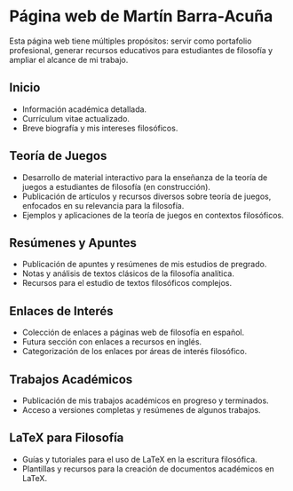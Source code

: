# Página web de Martín Barra-Acuña

Esta página web tiene múltiples propósitos: servir como portafolio profesional, generar recursos educativos para estudiantes de filosofía y ampliar el alcance de mi trabajo.

## Inicio

* Información académica detallada.
* Currículum vitae actualizado.
* Breve biografía y mis intereses filosóficos.

## Teoría de Juegos

* Desarrollo de material interactivo para la enseñanza de la teoría de juegos a estudiantes de filosofía (en construcción).
* Publicación de artículos y recursos diversos sobre teoría de juegos, enfocados en su relevancia para la filosofía.
* Ejemplos y aplicaciones de la teoría de juegos en contextos filosóficos.

## Resúmenes y Apuntes

* Publicación de apuntes y resúmenes de mis estudios de pregrado.
* Notas y análisis de textos clásicos de la filosofía analítica.
* Recursos para el estudio de textos filosóficos complejos.

## Enlaces de Interés

* Colección de enlaces a páginas web de filosofía en español.
* Futura sección con enlaces a recursos en inglés.
* Categorización de los enlaces por áreas de interés filosófico.

## Trabajos Académicos

* Publicación de mis trabajos académicos en progreso y terminados.
* Acceso a versiones completas y resúmenes de algunos trabajos.

## LaTeX para Filosofía

* Guías y tutoriales para el uso de LaTeX en la escritura filosófica.
* Plantillas y recursos para la creación de documentos académicos en LaTeX.
